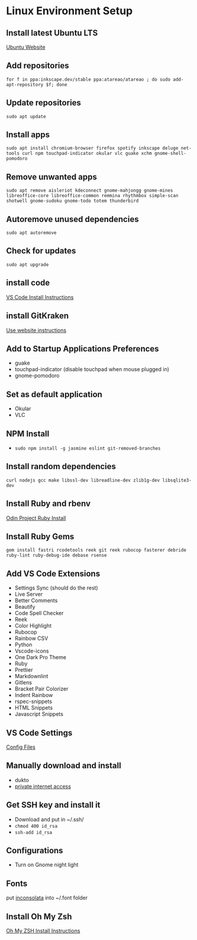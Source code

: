 # Linux Environment Setup

## Install latest Ubuntu LTS

[Ubuntu Website](https://www.ubuntu.com/download/desktop)

## Add repositories

`for f in ppa:inkscape.dev/stable ppa:atareao/atareao ; do sudo add-apt-repository $f; done`

## Update repositories

`sudo apt update`

## Install apps

`sudo apt install chromium-browser firefox spotify inkscape deluge net-tools curl npm touchpad-indicator okular vlc guake xchm gnome-shell-pomodoro`

## Remove unwanted apps

`sudo apt remove aisleriot kdeconnect gnome-mahjongg gnome-mines libreoffice-core libreoffice-common remmina rhythmbox simple-scan shotwell gnome-sudoku gnome-todo totem thunderbird`

## Autoremove unused dependencies

`sudo apt autoremove`

## Check for updates

`sudo apt upgrade`

## install code

[VS Code Install Instructions](https://code.visualstudio.com/docs/setup/linux)

## install GitKraken

[Use website instructions](https://www.gitkraken.com/download)

## Add to Startup Applications Preferences

- guake
- touchpad-indicator (disable touchpad when mouse plugged in)
- gnome-pomodoro

## Set as default application

- Okular
- VLC

## NPM Install

- `sudo npm install -g jasmine eslint git-removed-branches`

## Install random dependencies

`curl nodejs gcc make libssl-dev libreadline-dev zlib1g-dev libsqlite3-dev`

## Install Ruby and rbenv

[Odin Project Ruby Install](https://www.theodinproject.com/courses/web-development-101/lessons/your-first-rails-application?ref=lnav)

## Install Ruby Gems

`gem install fastri rcodetools reek git reek rubocop fasterer debride ruby-lint ruby-debug-ide debase rsense`

## Add VS Code Extensions

- Settings Sync (should do the rest)
- Live Server
- Better Comments
- Beautify
- Code Spell Checker
- Reek
- Color Highlight
- Rubocop
- Rainbow CSV
- Python
- Vscode-icons
- One Dark Pro Theme
- Ruby
- Prettier
- Markdownlint
- Gitlens
- Bracket Pair Colorizer
- Indent Rainbow
- rspec-snippets
- HTML Snippets
- Javascript Snippets

## VS Code Settings

[Config Files](installation/vscode.md)

## Manually download and install

- dukto
- [private internet access](https://www.privateinternetaccess.com/helpdesk/guides/desktop/linux/ubuntu-openvpn-setup)

## Get SSH key and install it

- Download and put in ~/.ssh/
- `chmod 400 id_rsa`
- `ssh-add id_rsa`

## Configurations

- Turn on Gnome night light

## Fonts

put [inconsolata](installation/Inconsolata.otf) into ~/.font folder

## Install Oh My Zsh

[Oh My ZSH Install Instructions](installation/ohmyzsh.md)

